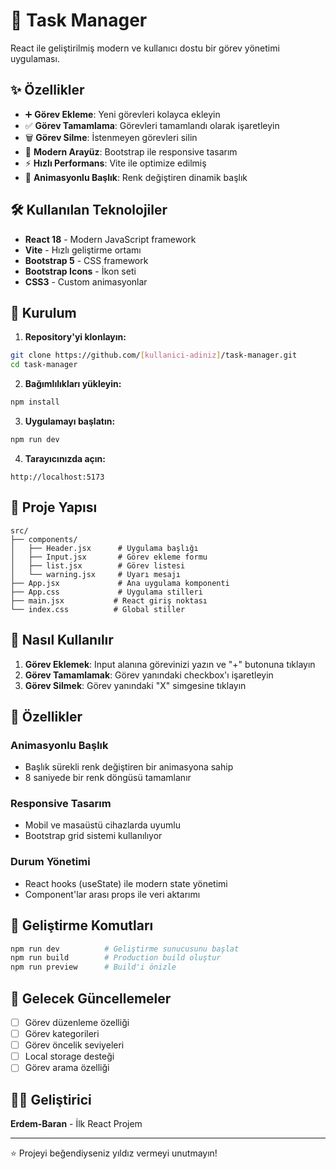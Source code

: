# 📝 Task Manager

React ile geliştirilmiş modern ve kullanıcı dostu bir görev yönetimi uygulaması.

## ✨ Özellikler

- ➕ **Görev Ekleme**: Yeni görevleri kolayca ekleyin
- ✅ **Görev Tamamlama**: Görevleri tamamlandı olarak işaretleyin
- 🗑️ **Görev Silme**: İstenmeyen görevleri silin
- 🎨 **Modern Arayüz**: Bootstrap ile responsive tasarım
- ⚡ **Hızlı Performans**: Vite ile optimize edilmiş
- 🌈 **Animasyonlu Başlık**: Renk değiştiren dinamik başlık

## 🛠️ Kullanılan Teknolojiler

- **React 18** - Modern JavaScript framework
- **Vite** - Hızlı geliştirme ortamı
- **Bootstrap 5** - CSS framework
- **Bootstrap Icons** - İkon seti
- **CSS3** - Custom animasyonlar

## 🚀 Kurulum

1. **Repository'yi klonlayın:**
```bash
git clone https://github.com/[kullanici-adiniz]/task-manager.git
cd task-manager
```

2. **Bağımlılıkları yükleyin:**
```bash
npm install
```

3. **Uygulamayı başlatın:**
```bash
npm run dev
```

4. **Tarayıcınızda açın:**
```
http://localhost:5173
```

## 📁 Proje Yapısı

```
src/
├── components/
│   ├── Header.jsx      # Uygulama başlığı
│   ├── Input.jsx       # Görev ekleme formu
│   ├── list.jsx        # Görev listesi
│   └── warning.jsx     # Uyarı mesajı
├── App.jsx             # Ana uygulama komponenti
├── App.css             # Uygulama stilleri
├── main.jsx           # React giriş noktası
└── index.css          # Global stiller
```

## 🎯 Nasıl Kullanılır

1. **Görev Eklemek**: Input alanına görevinizi yazın ve "+" butonuna tıklayın
2. **Görev Tamamlamak**: Görev yanındaki checkbox'ı işaretleyin
3. **Görev Silmek**: Görev yanındaki "X" simgesine tıklayın

## 🎨 Özellikler

### Animasyonlu Başlık
- Başlık sürekli renk değiştiren bir animasyona sahip
- 8 saniyede bir renk döngüsü tamamlanır

### Responsive Tasarım
- Mobil ve masaüstü cihazlarda uyumlu
- Bootstrap grid sistemi kullanılıyor

### Durum Yönetimi
- React hooks (useState) ile modern state yönetimi
- Component'lar arası props ile veri aktarımı

## 🔧 Geliştirme Komutları

```bash
npm run dev          # Geliştirme sunucusunu başlat
npm run build        # Production build oluştur
npm run preview      # Build'i önizle
```

## 📝 Gelecek Güncellemeler

- [ ] Görev düzenleme özelliği
- [ ] Görev kategorileri
- [ ] Görev öncelik seviyeleri
- [ ] Local storage desteği
- [ ] Görev arama özelliği

## 👨‍💻 Geliştirici

**Erdem-Baran** - İlk React Projem

---
⭐ Projeyi beğendiyseniz yıldız vermeyi unutmayın!
